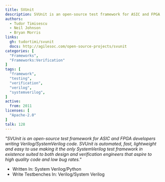 ```yaml
---
title: SVUnit
description: SVUnit is an open-source test framework for ASIC and FPGA developers writing Verilog/SystemVerilog code.
authors:
  - Tudor Timisescu
  - Neil Johnson
  - Bryan Morris 
links:
  gh: tudortimi/svunit
  docs: http://agilesoc.com/open-source-projects/svunit
categories: [
  "Frameworks",
  "Frameworks:Verification"
]
tags: [
  "framework",
  "testing",
  "verification",
  "verilog",
  "systemverilog",
]
active:
  from: 2011
licenses: [
  "Apache-2.0"
]
talk: 128
---
```


*"SVUnit is an open-source test framework for ASIC and FPGA developers writing Verilog/SystemVerilog code. SVUnit is automated, fast, lightweight and easy to use making it the only SystemVerilog test framework in existence suited to both design and verification engineers that aspire to high quality code and low bug rates."*

<!--more-->

- Written In: System Verilog/Python
- Write Testbenches In: Verilog/System Verilog
